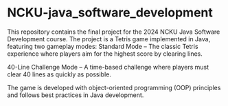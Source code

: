# NCKU-java_software_development
This repository contains the final project for the 2024 NCKU Java Software Development course. The project is a Tetris game implemented in Java, featuring two gameplay modes:
Standard Mode – The classic Tetris experience where players aim for the highest score by clearing lines.

40-Line Challenge Mode – A time-based challenge where players must clear 40 lines as quickly as possible.

The game is developed with object-oriented programming (OOP) principles and follows best practices in Java development.
